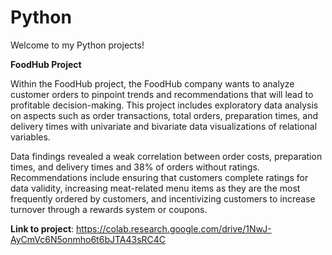 # Python

Welcome to my Python projects!

**FoodHub Project**

Within the FoodHub project, the FoodHub company wants to analyze customer orders to pinpoint trends and recommendations that will lead to profitable decision-making.
This project includes exploratory data analysis on aspects such as order transactions, total orders, preparation times, and delivery times with univariate and 
bivariate data visualizations of relational variables. 

Data findings revealed a weak correlation between order costs, preparation times, and delivery times and 38% of orders without ratings. Recommendations include
ensuring that customers complete ratings for data validity, increasing meat-related menu items as they are the most frequently ordered by customers, and incentivizing 
customers to increase turnover through a rewards system or coupons.

**Link to project**: https://colab.research.google.com/drive/1NwJ-AyCmVc6N5onmho6t6bJTA43sRC4C
